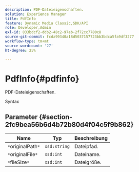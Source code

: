 ```yaml
---
description: PDF-Dateieigenschaften.
solution: Experience Manager
title: PdfInfo
feature: Dynamic Media Classic,SDK/API
role: Developer,Admin
exl-id: 033bdcf2-ddb2-48c2-97ab-2f72cc7780c8
source-git-commit: fcda99340a18d5037157723bb3bdca5fa9df3277
workflow-type: tm+mt
source-wordcount: '27'
ht-degree: 25%

---
```


# PdfInfo{#pdfinfo}

PDF-Dateieigenschaften.

Syntax

## Parameter {#section-2fc9bea56b6d4b72b80d4f04c5f9b862}

| Name | Typ | Beschreibung |
|---|---|---|
| `*`originalPath`*` | `xsd:string` | Dateipfad. |
| `*`originalFile`*` | `xsd:int` | Dateiname. |
| `*`fileSize`*` | `xsd:int` | Dateigröße. |
